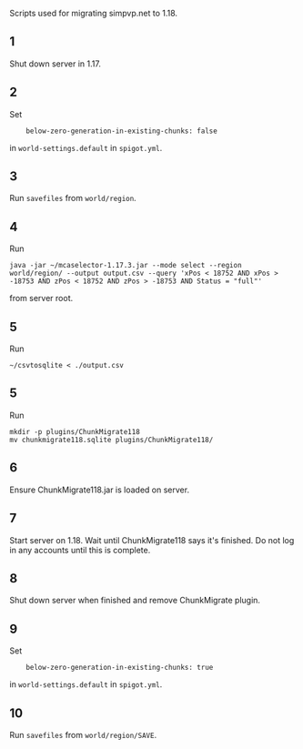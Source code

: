 Scripts used for migrating simpvp.net to 1.18.

## 1

Shut down server in 1.17.

## 2

Set
```
    below-zero-generation-in-existing-chunks: false
```
in `world-settings.default` in `spigot.yml`.

## 3

Run `savefiles` from `world/region`.

## 4

Run
```
java -jar ~/mcaselector-1.17.3.jar --mode select --region world/region/ --output output.csv --query 'xPos < 18752 AND xPos > -18753 AND zPos < 18752 AND zPos > -18753 AND Status = "full"'
```
from server root.

## 5

Run
```
~/csvtosqlite < ./output.csv
```

## 5

Run
```
mkdir -p plugins/ChunkMigrate118
mv chunkmigrate118.sqlite plugins/ChunkMigrate118/
```

## 6

Ensure ChunkMigrate118.jar is loaded on server.

## 7

Start server on 1.18. Wait until ChunkMigrate118 says it's finished. Do not log in any accounts until this is complete.

## 8

Shut down server when finished and remove ChunkMigrate plugin.

## 9

Set
```
    below-zero-generation-in-existing-chunks: true
```
in `world-settings.default` in `spigot.yml`.

## 10

Run `savefiles` from `world/region/SAVE`.
